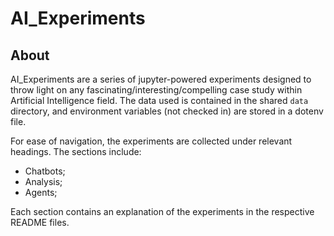 # AI_Experiments

## About

AI_Experiments are a series of jupyter-powered experiments designed to throw light on any fascinating/interesting/compelling case study within Artificial Intelligence field. The data used is contained in the shared `data` directory, and environment variables (not checked in) are stored in a dotenv file.

For ease of navigation, the experiments are collected under relevant headings. The sections include:

- Chatbots;
- Analysis;
- Agents;

Each section contains an explanation of the experiments in the respective README files.
